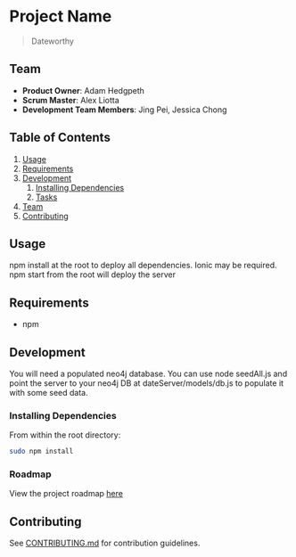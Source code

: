 # Project Name

> Dateworthy

## Team

  - __Product Owner__: Adam Hedgpeth
  - __Scrum Master__: Alex Liotta
  - __Development Team Members__: Jing Pei, Jessica Chong

## Table of Contents

1. [Usage](#Usage)
1. [Requirements](#requirements)
1. [Development](#development)
    1. [Installing Dependencies](#installing-dependencies)
    1. [Tasks](#tasks)
1. [Team](#team)
1. [Contributing](#contributing)

## Usage

npm install at the root to deploy all dependencies.  Ionic may be required.  npm start from the root will deploy the server

## Requirements

- npm

## Development

You will need a populated neo4j database.  You can use node seedAll.js and point the server to your neo4j DB at dateServer/models/db.js to populate it with some seed data.

### Installing Dependencies

From within the root directory:

```sh
sudo npm install
```

### Roadmap

View the project roadmap [here](LINK_TO_PROJECT_ISSUES)


## Contributing

See [CONTRIBUTING.md](CONTRIBUTING.md) for contribution guidelines.
